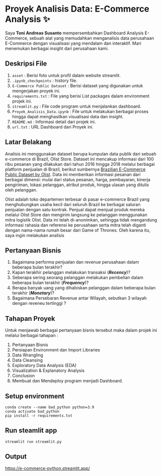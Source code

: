 # Proyek Analisis Data: E-Commerce Analysis ✨
Saya **Toni Andreas Susanto** mempersembahkan Dashboard Analysis E-Commerce, sebuah alat yang memudahkan menganalisis data perusahaan
E-Commerce dengan visualisasi yang mendalam dan interaktif. Mari menemukan berbagai insight dari perusahaan kami.

## Deskripsi File 
1. `asset` : Berisi foto untuk profil dalam website streamlit.
2. `.ipynb_checkpoints` : history file.
3. `E-Commerce Public Dataset` : Berisi dataset yang digunakan untuk mengerjakan proyek ini.
4. `requirements.txt` : File yang berisi List packages dalam environment projek ini.
5. `streamlit.py` : File code program untuk menjalankan dashboard.
6. `Proyek_Analisis_Data.ipynb` : File untuk melakukan berbagai proses hingga dapat menghasilkan visualisasi data dan insight.
7. `README.md` : Informasi detail dari projek ini.
8. `url.txt` : URL Dashboard dari Proyek ini.

## Latar Belakang 
Analisis ini menggunakan dataset berupa kumpulan data publik dari sebuah e-commerce di Brazil, Olist Store. Dataset ini mencakup informasi dari 100 ribu pesanan yang dilakukan dari tahun 2016 hingga 2018 melalui berbagai platform penjualan di Brazil, berikut sumbernya [Brazilian E-Commerce Public Dataset by Olist](https://www.kaggle.com/datasets/olistbr/brazilian-ecommerce). Data ini memberikan informasi pesanan dari berbagai dimensi: mulai dari status pesanan, harga, pembayaran, kinerja pengiriman, lokasi pelanggan, atribut produk, hingga ulasan yang ditulis oleh pelanggan.

Olist adalah toko departemen terbesar di pasar e-commerce Brazil yang menghubungkan usaha kecil dari seluruh Brazil ke berbagai saluran penjualan dengan satu kontrak. Penjual dapat menjual produk mereka melalui Olist Store dan mengirim langsung ke pelanggan menggunakan mitra logistik Olist. Data ini telah di-anonimkan, sehingga tidak mengandung informasi rahasia dan referensi ke perusahaan serta mitra telah diganti dengan nama-nama rumah besar dari Game of Thrones. Oleh karena itu, saya ingin melakukan analisis


## Pertanyaan Bisnis
1. Bagaimana performa penjualan dan revenue perusahaan dalam beberapa bulan terakhir?
2. Kapan terakhir pelanggan melakukan transaksi (***Recency***)?
3. Seberapa sering seorang pelanggan melakukan pembelian dalam beberapa bulan terakhir (***Frequency***)?
4. Berapa banyak uang yang dihabiskan pelanggan dalam beberapa bulan terakhir (***Monetary***)?
5. Bagaimana Persebaran Revenue antar Wilayah, sebutkan 3 wilayah dengan reveneu tertinggi ?

## Tahapan Proyek
Untuk menjawab berbagai pertanyaan bisnis tersebut maka dalam projek ini melalui berbagai tahapan : 
1. Pertanyaan Bisnis
2. Persiapan Environment dan Import Libraries
3. Data Wrangling
4. Data Cleansing
5. Exploratory Data Analysis (EDA)
6. Visualization & Explanatory Analysis
7. Conclusion
8. Membuat dan Mendeploy program menjadi Dashboard. 

## Setup environment
```
conda create --name bad_python python=3.9
conda activate bad_python
pip install -r requirements.txt
```

## Run steamlit app
```
streamlit run streamlit.py
```

## Output
https://e-commerce-python.streamlit.app/
